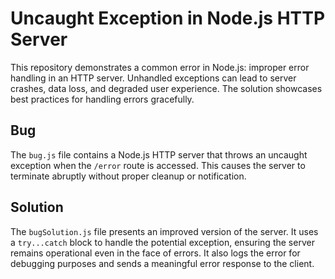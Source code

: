 # Uncaught Exception in Node.js HTTP Server

This repository demonstrates a common error in Node.js: improper error handling in an HTTP server.  Unhandled exceptions can lead to server crashes, data loss, and degraded user experience.  The solution showcases best practices for handling errors gracefully.

## Bug

The `bug.js` file contains a Node.js HTTP server that throws an uncaught exception when the `/error` route is accessed. This causes the server to terminate abruptly without proper cleanup or notification.

## Solution

The `bugSolution.js` file presents an improved version of the server.  It uses a `try...catch` block to handle the potential exception, ensuring the server remains operational even in the face of errors.  It also logs the error for debugging purposes and sends a meaningful error response to the client.
